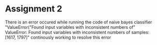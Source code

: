 # Assignment 2
There is an error occured while running the code of naive bayes classifier "ValueError("Found input variables with inconsistent numbers of"
ValueError: Found input variables with inconsistent numbers of samples: [1617, 1797]" continously working to resolve this error 
